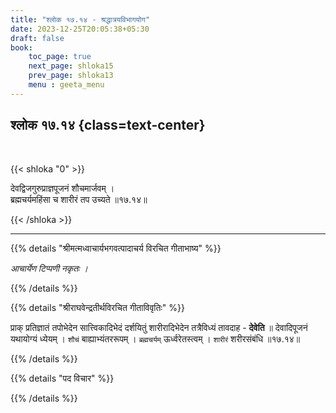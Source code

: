 ```yaml
---
title: "श्लोक १७.१४ - श्रद्धात्रयविभागयोग"
date: 2023-12-25T20:05:38+05:30
draft: false
book:
    toc_page: true
    next_page: shloka15
    prev_page: shloka13
    menu : geeta_menu
---
```




## श्लोक १७.१४ {class=text-center}

<br/>

{{< shloka  "0"  >}}

देवद्विजगुरुप्राज्ञपूजनं शौचमार्जवम् ।  
ब्रह्मचर्यमहिंसा च शारीरं तप उच्यते ॥१७.१४॥

{{< /shloka >}}

---


{{% details "श्रीमत्मध्वाचार्यभगवत्पादाचर्य विरचित  गीताभाष्य" %}}

*आचार्येण टिप्पणी नकृतः ।*

{{% /details %}}



{{% details "श्रीराघवेन्द्रतीर्थविरचित गीताविवृतिः" %}}

प्राक्‌ प्रतिज्ञातं तपोभेदेन सात्त्विकादिभेदं दर्शयितुं
शारीरादिभेदेन तत्रैविध्यं तावदाह - **देवेति** ॥ देवादिपूजनं
यथायोग्यं ध्येयम्‌ । `शौचं` बाह्याभ्यंतररूपम्‌ । 
`ब्रह्मचर्यम्` ऊर्ध्वरेतस्त्वम्‌ । `शारीरं` शरीरसंबंधि ॥१७.१४॥ 

{{% /details %}}



{{% details "पद विचार" %}}


{{% /details %}}
